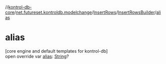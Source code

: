 //[kontrol-db-core](../../../../index.md)/[net.futureset.kontroldb.modelchange](../../index.md)/[InsertRows](../index.md)/[InsertRowsBuilder](index.md)/[alias](alias.md)

# alias

[core engine and default templates for kontrol-db]\
open override var [alias](alias.md): [String](https://kotlinlang.org/api/latest/jvm/stdlib/kotlin/-string/index.html)?
